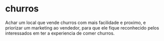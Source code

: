 # churros
Achar um local que vende churros com mais facilidade e proximo, e priorizar um marketing ao vendedor, para que ele fique reconhecido pelos interessados em ter a experiencia de comer churros.

